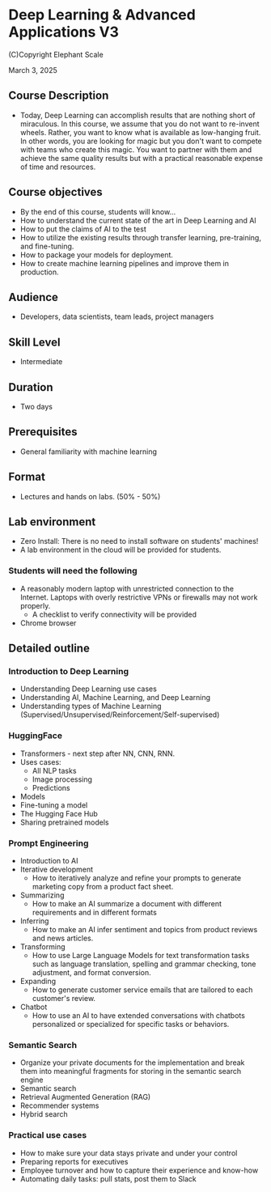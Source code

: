 # Deep Learning & Advanced Applications V3

(C)Copyright Elephant Scale

March 3, 2025

## Course Description

* Today, Deep Learning can accomplish results that are nothing short of miraculous. 
In this course, we assume that you do not want to re-invent wheels. Rather, you want to know what is
available as low-hanging fruit. In other words, you are looking for magic but you don't want to compete with
teams who create this magic. You want to partner with them and achieve the same quality results but
with a practical reasonable expense of time and resources.

  
## Course objectives
* By the end of this course, students will know...
* How to understand the current state of the art in Deep Learning and AI
* How to put the claims of AI to the test
* How to utilize the existing results through transfer learning, pre-training, and fine-tuning.
* How to package your models for deployment.
* How to create machine learning pipelines and improve them in production.

## Audience
* Developers, data scientists, team leads, project managers

## Skill Level

* Intermediate

## Duration
* Two days

## Prerequisites
* General familiarity with machine learning


## Format
* Lectures and hands on labs. (50% - 50%)


## Lab environment
* Zero Install: There is no need to install software on students' machines!
* A lab environment in the cloud will be provided for students.

### Students will need the following
* A reasonably modern laptop with unrestricted connection to the Internet. Laptops with overly restrictive VPNs or firewalls may not work properly.
    * A checklist to verify connectivity will be provided
* Chrome browser

## Detailed outline

### Introduction to Deep Learning
- Understanding Deep Learning use cases
- Understanding AI, Machine Learning, and Deep Learning
- Understanding types of Machine Learning (Supervised/Unsupervised/Reinforcement/Self-supervised)

### HuggingFace 

* Transformers - next step after NN, CNN, RNN.
* Uses cases: 
  * All NLP tasks
  * Image processing
  * Predictions
* Models
* Fine-tuning a model 
* The Hugging Face Hub
* Sharing pretrained models

### Prompt Engineering
* Introduction to AI
* Iterative development
  * How to iteratively analyze and refine your prompts to generate marketing copy from a product fact sheet.
* Summarizing
  * How to make an AI summarize a document with different requirements and in different formats
* Inferring
  * How to make an AI infer sentiment and topics from product reviews and news articles.
* Transforming
  * How to use Large Language Models for text transformation tasks such as language translation, spelling and grammar checking, tone adjustment, and format conversion.
* Expanding
  * How to generate customer service emails that are tailored to each customer's review.
* Chatbot
  * How to use an AI to have extended conversations with chatbots personalized or specialized for specific tasks or behaviors.


### Semantic Search

* Organize your private documents for the implementation and break them into meaningful fragments for storing in the semantic search engine
* Semantic search
* Retrieval Augmented Generation (RAG)
* Recommender systems
* Hybrid search

### Practical use cases
* How to make sure your data stays private and under your control
* Preparing reports for executives
* Employee turnover and how to capture their experience and know-how
* Automating daily tasks: pull stats, post them to Slack